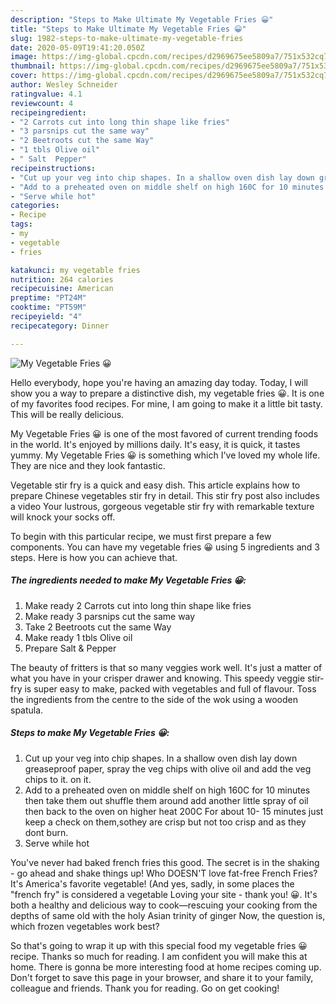 ```yaml
---
description: "Steps to Make Ultimate My Vegetable Fries 😀"
title: "Steps to Make Ultimate My Vegetable Fries 😀"
slug: 1982-steps-to-make-ultimate-my-vegetable-fries
date: 2020-05-09T19:41:20.050Z
image: https://img-global.cpcdn.com/recipes/d2969675ee5809a7/751x532cq70/my-vegetable-fries-😀-recipe-main-photo.jpg
thumbnail: https://img-global.cpcdn.com/recipes/d2969675ee5809a7/751x532cq70/my-vegetable-fries-😀-recipe-main-photo.jpg
cover: https://img-global.cpcdn.com/recipes/d2969675ee5809a7/751x532cq70/my-vegetable-fries-😀-recipe-main-photo.jpg
author: Wesley Schneider
ratingvalue: 4.1
reviewcount: 4
recipeingredient:
- "2 Carrots cut into long thin shape like fries"
- "3 parsnips cut the same way"
- "2 Beetroots cut the same Way"
- "1 tbls Olive oil"
- " Salt  Pepper"
recipeinstructions:
- "Cut up your veg into chip shapes. In a shallow oven dish lay down greaseproof paper, spray the veg chips with olive oil and add the veg chips to it. on it."
- "Add to a preheated oven on middle shelf on high 160C for 10 minutes then take them out shuffle them around add another little spray of oil then back to the oven on higher heat 200C For about 10- 15 minutes just keep a check on them,sothey are crisp but not too crisp and as they dont burn."
- "Serve while hot"
categories:
- Recipe
tags:
- my
- vegetable
- fries

katakunci: my vegetable fries 
nutrition: 264 calories
recipecuisine: American
preptime: "PT24M"
cooktime: "PT59M"
recipeyield: "4"
recipecategory: Dinner

---
```



![My Vegetable Fries 😀](https://img-global.cpcdn.com/recipes/d2969675ee5809a7/751x532cq70/my-vegetable-fries-😀-recipe-main-photo.jpg)

Hello everybody, hope you're having an amazing day today. Today, I will show you a way to prepare a distinctive dish, my vegetable fries 😀. It is one of my favorites food recipes. For mine, I am going to make it a little bit tasty. This will be really delicious.

My Vegetable Fries 😀 is one of the most favored of current trending foods in the world. It's enjoyed by millions daily. It's easy, it is quick, it tastes yummy. My Vegetable Fries 😀 is something which I've loved my whole life. They are nice and they look fantastic.

Vegetable stir fry is a quick and easy dish. This article explains how to prepare Chinese vegetables stir fry in detail. This stir fry post also includes a video Your lustrous, gorgeous vegetable stir fry with remarkable texture will knock your socks off.


To begin with this particular recipe, we must first prepare a few components. You can have my vegetable fries 😀 using 5 ingredients and 3 steps. Here is how you can achieve that.

<!--inarticleads1-->

##### The ingredients needed to make My Vegetable Fries 😀:

1. Make ready 2 Carrots cut into long thin shape like fries
1. Make ready 3 parsnips cut the same way
1. Take 2 Beetroots cut the same Way
1. Make ready 1 tbls Olive oil
1. Prepare  Salt &amp; Pepper


The beauty of fritters is that so many veggies work well. It&#39;s just a matter of what you have in your crisper drawer and knowing. This speedy veggie stir-fry is super easy to make, packed with vegetables and full of flavour. Toss the ingredients from the centre to the side of the wok using a wooden spatula. 

<!--inarticleads2-->

##### Steps to make My Vegetable Fries 😀:

1. Cut up your veg into chip shapes. In a shallow oven dish lay down greaseproof paper, spray the veg chips with olive oil and add the veg chips to it. on it.
1. Add to a preheated oven on middle shelf on high 160C for 10 minutes then take them out shuffle them around add another little spray of oil then back to the oven on higher heat 200C For about 10- 15 minutes just keep a check on them,sothey are crisp but not too crisp and as they dont burn.
1. Serve while hot


You&#39;ve never had baked french fries this good. The secret is in the shaking - go ahead and shake things up! Who DOESN&#39;T love fat-free French Fries? It&#39;s America&#39;s favorite vegetable! (And yes, sadly, in some places the &#34;french fry&#34; is considered a vegetable Loving your site - thank you! 😀. It&#39;s both a healthy and delicious way to cook—rescuing your cooking from the depths of same old with the holy Asian trinity of ginger Now, the question is, which frozen vegetables work best? 

So that's going to wrap it up with this special food my vegetable fries 😀 recipe. Thanks so much for reading. I am confident you will make this at home. There is gonna be more interesting food at home recipes coming up. Don't forget to save this page in your browser, and share it to your family, colleague and friends. Thank you for reading. Go on get cooking!
